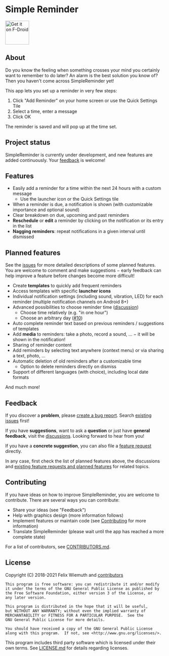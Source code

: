 # Simple Reminder
[<img src="https://fdroid.gitlab.io/artwork/badge/get-it-on.png"
      alt="Get it on F-Droid"
      height="75">](https://f-droid.org/packages/felixwiemuth.simplereminder/)


## About
Do you know the feeling when something crosses your mind you certainly want to remember to do later? An alarm is the best solution you know of? Then you haven't come across SimpleReminder yet!

This app lets you set up a reminder in very few steps:

1. Click "Add Reminder" on your home screen or use the Quick Settings Tile
2. Select a time, enter a message
3. Click OK

The reminder is saved and will pop up at the time set.


## Project status
SimpleReminder is currently under development, and new features are added continuously. Your [feedback](#feedback) is welcome!


## Features
- Easily add a reminder for a time within the next 24 hours with a custom message
  - Use the launcher icon or the Quick Settings tile
- When a reminder is due, a notification is shown (with customizable importance and optional sound)
- Clear breakdown on due, upcoming and past reminders
- **Reschedule** or **edit** a reminder by clicking on the notification or its entry in the list
- **Nagging reminders**: repeat notifications in a given interval until dismissed


## Planned features
See the [issues](https://github.com/felixwiemuth/SimpleReminder/labels/Planned%20feature) for more detailed descriptions of some planned features.
You are welcome to comment and make suggestions − early feedback can help improve a feature before changes become more difficult!

- Create **templates** to quickly add frequent reminders
- Access templates with specific **launcher icons**
- Individual notification settings (including sound, vibration, LED) for each reminder (multiple notification channels on Android 8+)
- Advanced possibilities to choose reminder time ([discussion](https://github.com/felixwiemuth/SimpleReminder/discussions/16))
  - Choose time relatively (e.g. "in one hour")
  - Choose an arbitrary day ([#10](https://github.com/felixwiemuth/SimpleReminder/issues/10))
- Auto complete reminder text based on previous reminders / suggestions of templates
- Add **media** to reminders: take a photo, record a sound, ... − it will be shown in the notification!
- Sharing of reminder content
- Add reminders by selecting text anywhere (context menu) or via sharing a text, photo, ...
- Automatic deletion of old reminders after a customizable time
  - Option to delete reminders directly on dismiss
- Support of different languages (with choice), including local date formats

And much more!


## Feedback

If you discover a **problem**, please [create a bug report](https://github.com/felixwiemuth/SimpleReminder/issues/new?assignees=&labels=Bug+report&template=bug_report.md&title=).
Search [existing issues](https://github.com/felixwiemuth/SimpleReminder/issues?q=is%3Aissue) first!

If you have **suggestions**, want to ask a **question** or just have **general feedback**, visit the [discussions](https://github.com/felixwiemuth/SimpleReminder/discussions). Looking forward to hear from you!

If you have a **concrete suggestion**, you can also file a [feature request](https://github.com/felixwiemuth/SimpleReminder/issues/new?assignees=&labels=Feature+request&template=feature_request.md&title=) directly.

In any case, first check the list of planned features above, the discussions and [existing feature requests and planned features](https://github.com/felixwiemuth/SimpleReminder/issues?q=is%3Aissue) for related topics.

## Contributing
If you have ideas on how to improve SimpleReminder, you are welcome to contribute. There are several ways you can contribute:
- Share your ideas (see "Feedback")
- Help with graphics design (more information follows)
- Implement features or maintain code (see [Contributing](CONTRIBUTING.md) for more information)
- Translate SimpleReminder (please wait until the app has reached a more complete state)

For a list of contributors, see [CONTRIBUTORS.md](CONTRIBUTORS.md).


## License ##

Copyright (C) 2018-2021 Felix Wiemuth and [contributors](CONTRIBUTORS.md)


    This program is free software: you can redistribute it and/or modify
    it under the terms of the GNU General Public License as published by
    the Free Software Foundation, either version 3 of the License, or
    any later version.

    This program is distributed in the hope that it will be useful,
    but WITHOUT ANY WARRANTY; without even the implied warranty of
    MERCHANTABILITY or FITNESS FOR A PARTICULAR PURPOSE.  See the
    GNU General Public License for more details.

    You should have received a copy of the GNU General Public License
    along with this program.  If not, see <http://www.gnu.org/licenses/>.

This program includes third party software which is licensed under their own terms.
See [LICENSE.md](LICENSE.md) for details regarding licenses.

<!--  LocalWords:  customizable SimpleReminder Wiemuth
 -->
